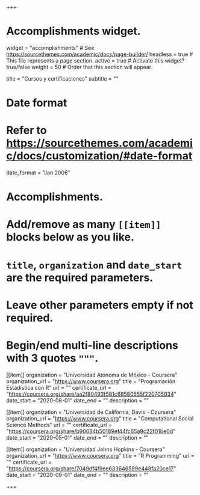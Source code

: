 +++
# Accomplishments widget.
widget = "accomplishments"  # See https://sourcethemes.com/academic/docs/page-builder/
headless = true  # This file represents a page section.
active = true  # Activate this widget? true/false
weight = 50  # Order that this section will appear.

title = "Cursos y certificaciones"
subtitle = ""

# Date format
#   Refer to https://sourcethemes.com/academic/docs/customization/#date-format
date_format = "Jan 2006"

# Accomplishments.
#   Add/remove as many `[[item]]` blocks below as you like.
#   `title`, `organization` and `date_start` are the required parameters.
#   Leave other parameters empty if not required.
#   Begin/end multi-line descriptions with 3 quotes `"""`.

[[item]]
  organization = "Universidad Atónoma de México - Coursera"
  organization_url = "https://www.coursera.org"
  title = "Programación Estadística con R"
  url = ""
  certificate_url = "https://coursera.org/share/aa2f80493f581c68580555f220705034"
  date_start = "2020-08-01"
  date_end = ""
  description = ""

[[item]]
  organization = "Universidad de California, Davis - Coursera"
  organization_url = "https://www.coursera.org"
  title = "Computational Social Science Methods"
  url = ""
  certificate_url = "https://coursera.org/share/b90684b50189ef44fc65a9c22f01be0d"
  date_start = "2020-05-01"
  date_end = ""
  description = ""
  
[[item]]
  organization = "Universidad Johns Hopkins - Coursera"
  organization_url = "https://www.coursera.org"
  title = "R Programming"
  url = ""
  certificate_url = "https://coursera.org/share/7049df4f9ee633646599e448fa20ce17"
  date_start = "2020-09-01"
  date_end = ""
  description = ""

+++
